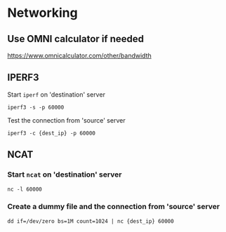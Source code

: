 # Networking

## Use OMNI calculator if needed
https://www.omnicalculator.com/other/bandwidth

## IPERF3
Start `iperf` on 'destination' server
```
iperf3 -s -p 60000
```
Test the connection from 'source' server
```
iperf3 -c {dest_ip} -p 60000
```

## NCAT
### Start `ncat` on 'destination' server
```
nc -l 60000
```
### Create a dummy file and the connection from 'source' server
```
dd if=/dev/zero bs=1M count=1024 | nc {dest_ip} 60000
```

### 
